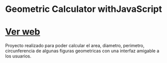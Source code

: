 # Geometric Calculator withJavaScript

# [Ver web](http://https://danielmacielacevedo.github.io/BataBit-Crypto/ "Ver web")
Proyecto realizado para poder calcular el area, diametro, perimetro, circunferencia de algunas figuras geometricas con una interfaz amigable a los usuarios.
